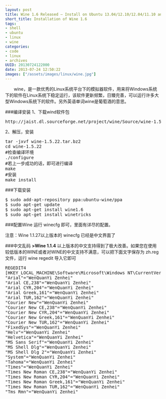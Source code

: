```yaml
--- 
layout: post
title: Wine 1.6 Released – Install on Ubuntu 13.04/12.10/12.04/11.10 and Linux Mint 15/13
short_title: Installation of Wine 1.6
tags: 
- shell
- ubuntu
- linux
- wine
categories:
- code
- linux
- archives
UUID: 20130724122000
date: 2013-07-24 12:50:22
images: ["/assets/images/linux/wine.jpg"]
---
```


　　wine，是一款优秀的Linux系统平台下的模拟器软件，用来将Windows系统下的软件在Linux系统下稳定运行，该软件更新频繁，日臻完善，可以运行许多大型Windows系统下的软件。另外英语单词wine是葡萄酒的意思。

###编译安装
1、下载wind软件包
<pre id="bash">
http://jaist.dl.sourceforge.net/project/wine/Source/wine-1.5.22.tar.bz2
</pre>
2、解压，安装
<pre id="bash">
tar -jxvf wine-1.5.22.tar.bz2
cd wine-1.5.22
#检查编译环境
./configure 
#若上一步成功的话，即可进行编译
make
#安装
make install 
</pre>

###下载安装
<pre id="bash">
$ sudo add-apt-repository ppa:ubuntu-wine/ppa
$ sudo apt-get update
$ sudo apt-get install wine1.6
$ sudo apt-get install winetricks
</pre>

###配置Wine
运行 winecfg 即可，里面有详尽的配置。

注意：Wine 1.1.27以上版本的 winecfg 已经是中文界面了

###中文乱码
<strong>>Wine 1.1.4</strong> 以上版本的中文支持得到了极大改善。如果您在使用较低版本的WINE或者对WINE的中文支持不满意，可以把下面文字保存为 zh.reg 文件，运行 wine regedit 导入它即可
<pre id="bash">
REGEDIT4
[HKEY_LOCAL_MACHINE\Software\Microsoft\Windows NT\CurrentVersion\FontSubstitutes]
"Arial"="WenQuanYi Zenhei"
"Arial CE,238"="WenQuanYi Zenhei"
"Arial CYR,204"="WenQuanYi Zenhei"
"Arial Greek,161"="WenQuanYi Zenhei"
"Arial TUR,162"="WenQuanYi Zenhei"
"Courier New"="WenQuanYi Zenhei"
"Courier New CE,238"="WenQuanYi Zenhei"
"Courier New CYR,204"="WenQuanYi Zenhei"
"Courier New Greek,161"="WenQuanYi Zenhei"
"Courier New TUR,162"="WenQuanYi Zenhei"
"FixedSys"="WenQuanYi Zenhei"
"Helv"="WenQuanYi Zenhei"
"Helvetica"="WenQuanYi Zenhei"
"MS Sans Serif"="WenQuanYi Zenhei"
"MS Shell Dlg"="WenQuanYi Zenhei"
"MS Shell Dlg 2"="WenQuanYi Zenhei"
"System"="WenQuanYi Zenhei"
"Tahoma"="WenQuanYi Zenhei"
"Times"="WenQuanYi Zenhei"
"Times New Roman CE,238"="WenQuanYi Zenhei"
"Times New Roman CYR,204"="WenQuanYi Zenhei"
"Times New Roman Greek,161"="WenQuanYi Zenhei"
"Times New Roman TUR,162"="WenQuanYi Zenhei"
"Tms Rmn"="WenQuanYi Zenhei"
</pre>
